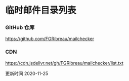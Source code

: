 # 临时邮件目录列表

### GitHub 仓库
https://github.com/FGRibreau/mailchecker

### CDN 
https://cdn.jsdelivr.net/gh/FGRibreau/mailchecker/list.txt

更新时间 2020-11-25